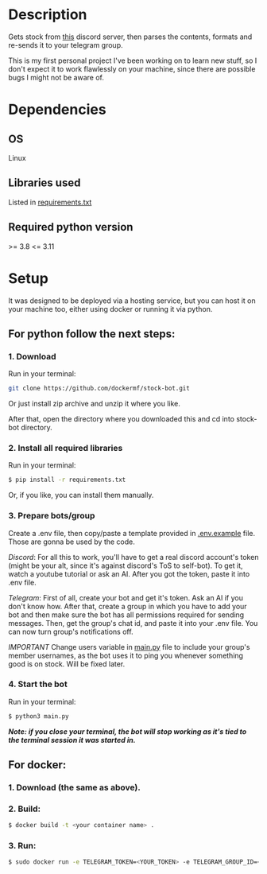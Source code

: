 # Description
Gets stock from [this](https://discord.gg/giftcard) discord server, then parses the contents, formats and re-sends it to your telegram group.

This is my first personal project I've been working on to learn new stuff, so I don't expect it to work flawlessly on your machine, since there are possible bugs I might not be aware of.
# Dependencies
## OS
Linux
## Libraries used
Listed in [requirements.txt](requirements.txt)
## Required python version
\>= 3.8
<= 3.11
# Setup
It was designed to be deployed via a hosting service, but you can host it on your machine too, either using docker or running it via python.
## For python follow the next steps:
### 1. Download
Run in your terminal:
```bash
git clone https://github.com/dockermf/stock-bot.git
```
Or just install zip archive and unzip it where you like.

After that, open the directory where you downloaded this and cd into stock-bot directory.
### 2. Install all required libraries
Run in your terminal:
```bash
$ pip install -r requirements.txt
```
Or, if you like, you can install them manually.
### 3. Prepare bots/group
Create a .env file, then copy/paste a template provided in [.env.example](.env.example) file. Those are gonna be used by the code.

*Discord*:
For all this to work, you'll have to get a real discord account's token (might be your alt, since it's against discord's ToS to self-bot). To get it, watch a youtube tutorial or ask an AI.
After you got the token, paste it into .env file.

*Telegram*:
First of all, create your bot and get it's token. Ask an AI if you don't know how.
After that, create a group in which you have to add your bot and then make sure the bot has all permissions required for sending messages. Then, get the group's chat id, and paste it into your .env file. You can now turn group's notifications off.

*IMPORTANT*
Change users variable in [main.py](main.py) file to include your group's member usernames, as the bot uses it to ping you whenever something good is on stock. Will be fixed later.
### 4. Start the bot
Run in your terminal:
```bash
$ python3 main.py
```
***Note: if you close your terminal, the bot will stop working as it's tied to the terminal session it was started in.***
## For docker:
### 1. Download (the same as above).
### 2. Build:
```bash
$ docker build -t <your container name> .
```
### 3. Run:
```bash
$ sudo docker run -e TELEGRAM_TOKEN=<YOUR_TOKEN> -e TELEGRAM_GROUP_ID=<YOUR_GROUP_ID> -e DISCORD_TOKEN=<YOUR_DISCORD_TOKEN> <your container>
```

